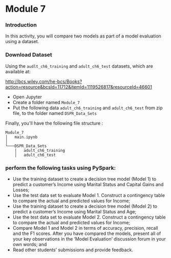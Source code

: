 # Module 7

### Introduction
In this activity, you will compare two models as part of a model evaluation using a dataset.

### Download Dataset

Using the `audlt_ch6_training` and `adult_ch6_test` datasets, which are available at:

http://bcs.wiley.com/he-bcs/Books?action=resource&bcsId=11712&itemId=1119526817&resourceId=46601

* Open Jupyter 
* Create a folder named `Module_7`
* Put the following data `adult_ch6_training` and `adult_ch6_test` from zip file, to the folder named `DSPR_Data_Sets`

Finally, you'll have the following file structure : 
```
Module_7
│   main.ipynb 
│
└───DSPR_Data_Sets
    │   adult_ch6_training
    │   adult_ch6_test
```
### perform the following tasks using PySpark:

- Use the training dataset to create a decision tree model (Model 1) to predict a customer’s Income using Marital Status and Capital Gains and Losses; 
- Use the test data set to evaluate Model 1. Construct a contingency table to compare the actual and predicted values for Income; 
- Use the training dataset to create a decision tree model (Model 2) to predict a customer’s Income using Marital Status and Age; 
- Use the test data set to evaluate Model 2. Construct a contingency table to compare the actual and predicted values for Income; 
- Compare Model 1 and Model 2 in terms of accuracy, precision, recall and the F1 scores. After you have compared the models, present all of your key observations in the ‘Model Evaluation’ discussion forum in your own words; and 
- Read other students’ submissions and provide feedback.